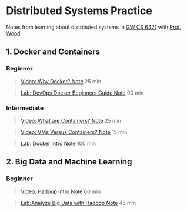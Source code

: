 # Distributed Systems Practice
Notes from learning about distributed systems in [GW CS 6421](https://gwdistsys18.github.io/) with [Prof. Wood](https://faculty.cs.gwu.edu/timwood/)

## 1. Docker and Containers

### Beginner
> [Video: Why Docker? Note](https://github.com/AlexQianYi/dist-sys-practice/blob/master/WhyDockerNote.pdf) 25 min

>  [Lab: DevOps Docker Beginners Guide Note](https://github.com/AlexQianYi/dist-sys-practice/blob/master/FirstAlpineLinuxContainers.pdf) 90 min

### Intermediate
> [Video: What are Containers? Note](https://github.com/AlexQianYi/dist-sys-practice/blob/master/WhatAreContainer.pdf) 25 min

> [Video: VMs Versus Containers? Note](https://github.com/AlexQianYi/dist-sys-practice/blob/master/VM%20%26%20Container.png) 15 min

>  [Lab: Docker Intro Note](https://github.com/AlexQianYi/dist-sys-practice/blob/master/DockerIntro.pdf) 100 min
## 2. Big Data and Machine Learning

### Beginner
> [Video: Hadoop Intro Note](https://github.com/AlexQianYi/dist-sys-practice/blob/master/Hadoop%20Intro.pdf) 60 min

>  [Lab:Analyze Big Data with Hadoop Note](https://github.com/AlexQianYi/dist-sys-practice/blob/master/Analyze%20Big%20Data%20with%20Hadoop.pdf) 45 min
